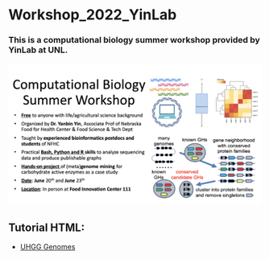 # Workshop_2022_YinLab
### This is a computational biology summer workshop provided by YinLab at UNL.

![My Image](Workshop_sum.jpg)


## Tutorial HTML:
* [UHGG Genomes](https://htmlpreview.github.io/?https://github.com/tli14/Workshop_2022_YinLab/blob/main/Tutorial_html/UHGG_genomes.html)
